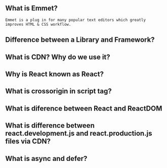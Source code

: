 
## What is Emmet?

    Emmet is a plug in for many popular text editors which greatly improves HTML & CSS workflow.
    
## 
## Difference between a Library and Framework?

## What is CDN? Why do we use it?

## 
## Why is React known as React?

## 
## What is crossorigin in script tag?

## 
## What is diference between React and ReactDOM

## 
## What is difference between react.development.js and react.production.js files via CDN?

## 
## What is async and defer?

## 
